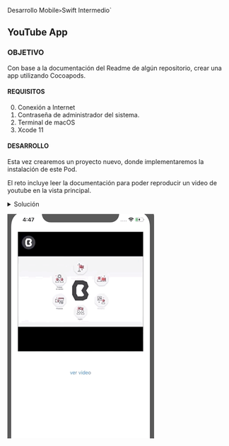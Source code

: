  
Desarrollo Mobile` > `Swift Intermedio` 

## YouTube App

### OBJETIVO

Con base a la documentación del Readme de algún repositorio, crear una app utilizando Cocoapods.

#### REQUISITOS

0. Conexión a Internet
1. Contraseña de administrador del sistema.
2. Terminal de macOS 
3. Xcode 11

#### DESARROLLO

Esta vez crearemos un proyecto nuevo, donde implementaremos la instalación de este Pod.

El reto incluye leer la documentación para poder reproducir un video de youtube en la vista principal.

<details>
        <summary>Solución</summary>
        <p> Agrega aqui la solucion</p>
</details>

![](0.gif)
